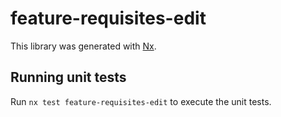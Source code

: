 # feature-requisites-edit

This library was generated with [Nx](https://nx.dev).

## Running unit tests

Run `nx test feature-requisites-edit` to execute the unit tests.
